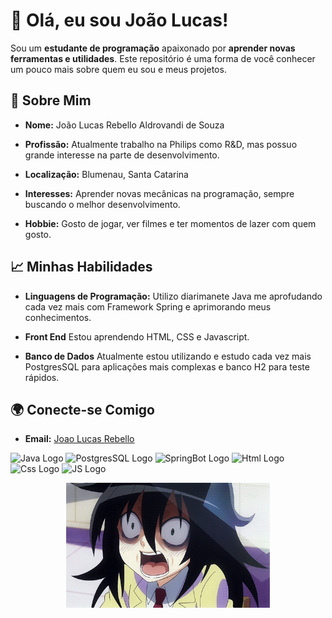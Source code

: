 # 👋 Olá, eu sou João Lucas!
 
Sou um **estudante de programação** apaixonado por **aprender novas ferramentas e utilidades**. Este repositório é uma forma de você conhecer um pouco mais sobre quem eu sou e meus projetos.
 
## 🌟 Sobre Mim
 
- **Nome:** João Lucas Rebello Aldrovandi de Souza

- **Profissão:** Atualmente trabalho na Philips como R&D, mas possuo grande interesse na parte de desenvolvimento.

- **Localização:** Blumenau, Santa Catarina

- **Interesses:** Aprender novas mecânicas na programação, sempre buscando o melhor desenvolvimento.

- **Hobbie:** Gosto de jogar, ver filmes e ter momentos de lazer com quem gosto.
 
## 📈 Minhas Habilidades
 
- **Linguagens de Programação:** Utilizo diarimanete Java me aprofudando cada vez mais com Framework Spring e aprimorando meus conhecimentos.

- **Front End** Estou aprendendo HTML, CSS e Javascript.

- **Banco de Dados** Atualmente estou utilizando e estudo cada vez mais PostgresSQL para aplicações mais complexas e banco H2 para teste rápidos.
 
## 🌍 Conecte-se Comigo

- **Email:** [Joao Lucas Rebello](mailto:joaolucasrebello1@gmail.com)
 
![Java Logo](https://www.vectorlogo.zone/logos/java/java-icon.svg)
![PostgresSQL Logo](https://www.vectorlogo.zone/logos/postgresql/postgresql-icon.svg)
![SpringBot Logo](https://www.vectorlogo.zone/logos/springio/springio-icon.svg)
![Html Logo](https://www.vectorlogo.zone/logos/w3_html5/w3_html5-icon.svg)
![Css Logo](https://www.vectorlogo.zone/logos/w3_css/w3_css-icon~old.svg)
![JS Logo](https://www.vectorlogo.zone/logos/javascript/javascript-icon.svg)
 
<p align="center">
<img height="200" src="https://raw.githubusercontent.com/LTLA/acceptable-anime-gifs/master/registry/16742_WataMote/0001.gif">
</p>

 
